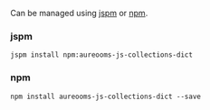 Can be managed using
[jspm](http://jspm.io)
or [npm](https://github.com/npm/npm).

### jspm
```terminal
jspm install npm:aureooms-js-collections-dict
```

### npm
```terminal
npm install aureooms-js-collections-dict --save
```
